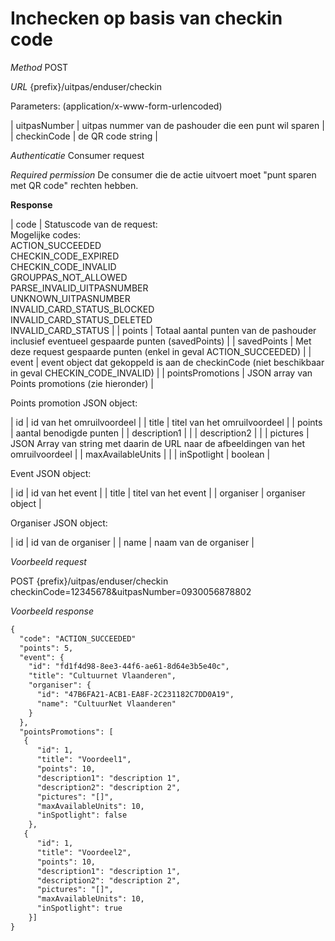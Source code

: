---
---

# Inchecken op basis van checkin code

_Method_
POST

_URL_
{prefix}/uitpas/enduser/checkin

Parameters: (application/x-www-form-urlencoded)

| uitpasNumber | uitpas nummer van de pashouder die een punt wil sparen |
| checkinCode | de QR code string |

_Authenticatie_
Consumer request

_Required permission_
De consumer die de actie uitvoert moet "punt sparen met QR code" rechten hebben.

**Response**

| code | Statuscode van de request:<br>Mogelijke codes:<br>ACTION_SUCCEEDED<br>CHECKIN_CODE_EXPIRED<br>CHECKIN_CODE_INVALID<br>GROUPPAS_NOT_ALLOWED<br>PARSE_INVALID_UITPASNUMBER<br>UNKNOWN_UITPASNUMBER<br>INVALID_CARD_STATUS_BLOCKED<br>INVALID_CARD_STATUS_DELETED<br>INVALID_CARD_STATUS |
| points | Totaal aantal punten van de pashouder inclusief eventueel gespaarde punten (savedPoints) |
| savedPoints | Met deze request gespaarde punten (enkel in geval ACTION_SUCCEEDED) |
| event | event object dat gekoppeld is aan de checkinCode (niet beschikbaar in geval CHECKIN_CODE_INVALID) |
| pointsPromotions | JSON array van Points promotions (zie hieronder) |

Points promotion JSON object:

| id | id van het omruilvoordeel |
| title | titel van het omruilvoordeel |
| points | aantal benodigde punten |
| description1 |  |
| description2 |  |
| pictures | JSON Array van string met daarin de URL naar de afbeeldingen van het omruilvoordeel |
| maxAvailableUnits |  |
| inSpotlight | boolean |

Event JSON object:

| id | id van het event |
| title | titel van het event |
| organiser | organiser object |

Organiser JSON object:

| id | id van de organiser |
| name | naam van de organiser |

_Voorbeeld request_

POST {prefix}/uitpas/enduser/checkin checkinCode=12345678&uitpasNumber=0930056878802

_Voorbeeld response_


~~~xml
{
  "code": "ACTION_SUCCEEDED"
  "points": 5,
  "event": {
    "id": "fd1f4d98-8ee3-44f6-ae61-8d64e3b5e40c",
    "title": "Cultuurnet Vlaanderen",
    "organiser": {
      "id": "47B6FA21-ACB1-EA8F-2C231182C7DD0A19",
      "name": "CultuurNet Vlaanderen"
    }
  },
  "pointsPromotions": [
   {
      "id": 1,
      "title": "Voordeel1",
      "points": 10,
      "description1": "description 1",
      "description2": "description 2",
      "pictures": "[]",
      "maxAvailableUnits": 10,
      "inSpotlight": false
    },
   {
      "id": 1,
      "title": "Voordeel2",
      "points": 10,
      "description1": "description 1",
      "description2": "description 2",
      "pictures": "[]",
      "maxAvailableUnits": 10,
      "inSpotlight": true
    }]
}
~~~
